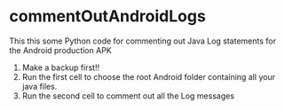 # commentOutAndroidLogs
This this some Python code for commenting out Java Log statements for the Android production APK

1. Make a backup first!!
2. Run the first cell to choose the root Android folder containing all your java files.
3. Run the second cell to comment out all the Log messages
